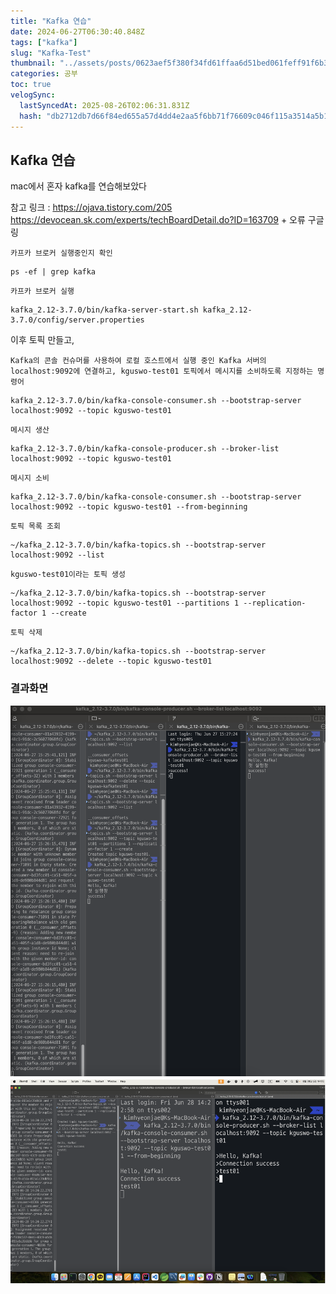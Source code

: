 ```yaml
---
title: "Kafka 연습"
date: 2024-06-27T06:30:40.848Z
tags: ["kafka"]
slug: "Kafka-Test"
thumbnail: "../assets/posts/0623aef5f380f34fd61ffaa6d51bed061feff91f6b30372bc48dd4d585fd6873.PNG"
categories: 공부
toc: true
velogSync:
  lastSyncedAt: 2025-08-26T02:06:31.831Z
  hash: "db2712db7d66f84ed655a57d4dd4e2aa5f6bb71f76609c046f115a3514a5b1f9"
---
```


## Kafka 연습

mac에서 혼자 kafka를 연습해보았다

참고 링크 : https://ojava.tistory.com/205
		  https://devocean.sk.com/experts/techBoardDetail.do?ID=163709
          + 오류 구글링
          
`카프카 브로커 실행중인지 확인`
```          
ps -ef | grep kafka
```


`카프카 브로커 실행`
```
kafka_2.12-3.7.0/bin/kafka-server-start.sh kafka_2.12-3.7.0/config/server.properties
```

이후 토픽 만들고,


`Kafka의 콘솔 컨슈머를 사용하여 로컬 호스트에서 실행 중인 Kafka 서버의 localhost:9092에 연결하고, kguswo-test01 토픽에서 메시지를 소비하도록 지정하는 명령어`
```
kafka_2.12-3.7.0/bin/kafka-console-consumer.sh --bootstrap-server localhost:9092 --topic kguswo-test01
```

`메시지 생산`
```
kafka_2.12-3.7.0/bin/kafka-console-producer.sh --broker-list localhost:9092 --topic kguswo-test01
```

`메시지 소비`
```
kafka_2.12-3.7.0/bin/kafka-console-consumer.sh --bootstrap-server localhost:9092 --topic kguswo-test01 --from-beginning
```

`토픽 목록 조회`
```
~/kafka_2.12-3.7.0/bin/kafka-topics.sh --bootstrap-server localhost:9092 --list
```

`kguswo-test01이라는 토픽 생성`
```
~/kafka_2.12-3.7.0/bin/kafka-topics.sh --bootstrap-server localhost:9092 --topic kguswo-test01 --partitions 1 --replication-factor 1 --create
```

`토픽 삭제`
```
~/kafka_2.12-3.7.0/bin/kafka-topics.sh --bootstrap-server localhost:9092 --delete --topic kguswo-test01
```

### 결과화면
![카프카 테스트 터미널](/assets/posts/3b34cbb3104c744fd007b9f2d8389868ae9645c450ca93c17f38632668741df5.png)
![](/assets/posts/a24792e16aee3e1efba2bc7a943b7ff01578c70b98e96e03b2f8a0698e761ee7.PNG)





